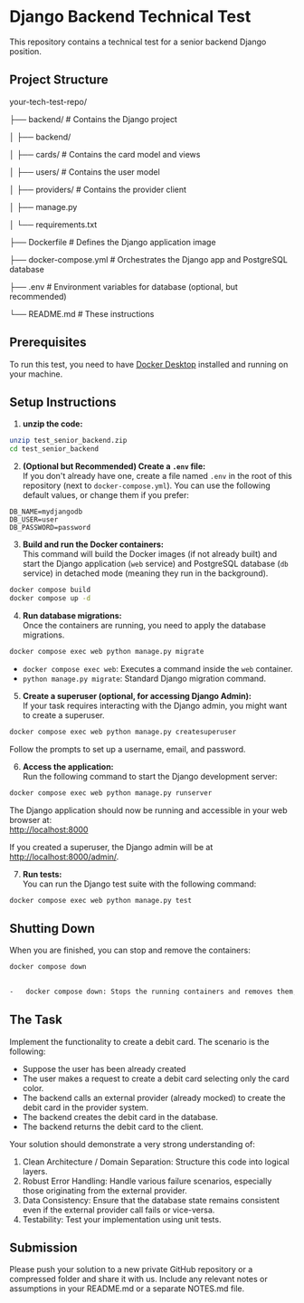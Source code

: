 # Django Backend Technical Test  
  
This repository contains a technical test for a senior backend Django position.  
  
## Project Structure  
  
  

your-tech-test-repo/

├── backend/ # Contains the Django project

│ ├── backend/

│ ├── cards/ # Contains the card model and views

│ ├── users/ # Contains the user model

│ ├── providers/ # Contains the provider client

│ ├── manage.py

│ └── requirements.txt

├── Dockerfile # Defines the Django application image

├── docker-compose.yml # Orchestrates the Django app and PostgreSQL database

├── .env # Environment variables for database (optional, but recommended)

└── README.md # These instructions

  
  
  

## Prerequisites  
  
To run this test, you need to have [Docker Desktop](https://www.docker.com/products/docker-desktop/) installed and running on your machine.  
  
## Setup Instructions  
  
1. **unzip the code:**  
```bash  
unzip test_senior_backend.zip
cd test_senior_backend   
```  
  
2. **(Optional but Recommended) Create a `.env` file:**  
If you don't already have one, create a file named `.env` in the root of this repository (next to `docker-compose.yml`). You can use the following default values, or change them if you prefer:  
```env  
DB_NAME=mydjangodb  
DB_USER=user  
DB_PASSWORD=password  
```  
  
3. **Build and run the Docker containers:**  
This command will build the Docker images (if not already built) and start the Django application (`web` service) and PostgreSQL database (`db` service) in detached mode (meaning they run in the background).  
```bash  
docker compose build  
docker compose up -d  
```  
  
4. **Run database migrations:**  
Once the containers are running, you need to apply the database migrations.  
```bash  
docker compose exec web python manage.py migrate  
```  
* `docker compose exec web`: Executes a command inside the `web` container.  
* `python manage.py migrate`: Standard Django migration command.  
  
5. **Create a superuser (optional, for accessing Django Admin):**  
If your task requires interacting with the Django admin, you might want to create a superuser.  
```bash  
docker compose exec web python manage.py createsuperuser  
```  
Follow the prompts to set up a username, email, and password.  
  
6. **Access the application:**  
Run the following command to start the Django development server:  
```bash  
docker compose exec web python manage.py runserver  
```  
The Django application should now be running and accessible in your web browser at:  
[http://localhost:8000](http://localhost:8000)  
  
If you created a superuser, the Django admin will be at [http://localhost:8000/admin/](http://localhost:8000/admin/).  
  
7. **Run tests:**  
You can run the Django test suite with the following command:  
```bash  
docker compose exec web python manage.py test  
```  
  
## Shutting Down  
  
When you are finished, you can stop and remove the containers:  
```bash  
docker compose down  
  

-   docker compose down: Stops the running containers and removes them, along with their networks. It does not remove the named volumes (like db_data), so your database data will persist. If you want to remove volumes too, add -v or --volumes.
```    

## The Task

Implement the functionality to create a debit card.
The scenario is the following:

-   Suppose the user has been already created
-   The user makes a request to create a debit card selecting only the card color. 
-   The backend calls an external provider (already mocked) to create the debit card in the provider system.
-   The backend creates the debit card in the database.
-   The backend returns the debit card to the client. 
    
Your solution should demonstrate a very strong understanding of:
1.  Clean Architecture / Domain Separation: Structure this code into logical layers.
2.  Robust Error Handling: Handle various failure scenarios, especially those originating from the external provider.
3.  Data Consistency: Ensure that the database state remains consistent even if the external provider call fails or vice-versa.
4.  Testability: Test your implementation using unit tests.
    

## Submission

Please push your solution to a new private GitHub repository or a compressed folder and share it with us. Include any relevant notes or assumptions in your README.md or a separate NOTES.md file.

